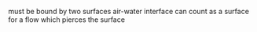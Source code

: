 must be bound by two surfaces
air-water interface can count as a surface for a flow which pierces the surface